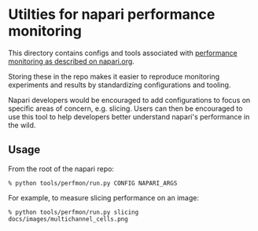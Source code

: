 # Utilties for napari performance monitoring

This directory contains configs and tools associated with [performance monitoring as described on napari.org](https://napari.org/stable/howtos/perfmon.html?highlight=perfmon).

Storing these in the repo makes it easier to reproduce monitoring experiments and results by standardizing configurations and tooling.

Napari developers would be encouraged to add configurations to focus on specific areas of concern, e.g. slicing.
Users can then be encouraged to use this tool to help developers better understand napari's performance in the wild.

## Usage

From the root of the napari repo:
```shell
% python tools/perfmon/run.py CONFIG NAPARI_ARGS 
```

For example, to measure slicing performance on an image:
```shell
% python tools/perfmon/run.py slicing docs/images/multichannel_cells.png
```
